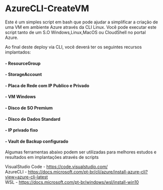 # AzureCLI-CreateVM

Este é um simples script em bash que pode ajudar a simplificar a criação de uma VM em ambiente Azure através da CLI Linux.
Você pode executar este script tanto de um S.O Windows,Linux,MacOS ou CloudShell no portal Azure.

Ao final deste deploy via CLI, você deverá ter os seguintes recursos implantados:

#### - ResourceGroup
#### - StorageAccount
#### - Placa de Rede com IP Publico e Privado
#### - VM Windows
#### - Disco de SO Premium
#### - Disco de Dados Standard
#### - IP privado fixo
#### - Vault de Backup configurado

Algumas ferramentas abaixo podem ser utilizadas para melhores estudos e resultados em implantações através de scripts

VisualStudio Code - https://code.visualstudio.com/ <br>
AzureCLI - https://docs.microsoft.com/pt-br/cli/azure/install-azure-cli?view=azure-cli-latest <br>
WSL - https://docs.microsoft.com/pt-br/windows/wsl/install-win10
